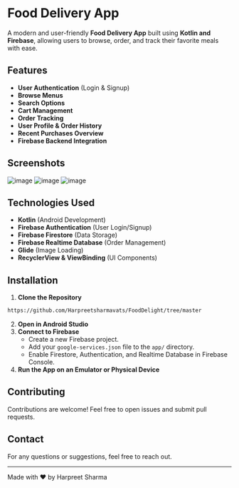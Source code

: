 # Food Delivery App

A modern and user-friendly **Food Delivery App** built using **Kotlin and Firebase**, allowing users to browse, order, and track their favorite meals with ease.

## Features

- **User Authentication** (Login & Signup)
- **Browse Menus**
- **Search Options**
- **Cart Management**
- **Order Tracking**
- **User Profile & Order History**
- **Recent Purchases Overview**
- **Firebase Backend Integration**

## Screenshots

![image](https://github.com/user-attachments/assets/ff4b52e6-3858-4864-9f91-67d05c24918f)
![image](https://github.com/user-attachments/assets/95cb778b-5829-4bd1-809c-efc2d39d4f38)
![image](https://github.com/user-attachments/assets/082974c3-92b2-44ce-8b18-6218d052924d)


## Technologies Used

- **Kotlin** (Android Development)
- **Firebase Authentication** (User Login/Signup)
- **Firebase Firestore** (Data Storage)
- **Firebase Realtime Database** (Order Management)
- **Glide** (Image Loading)
- **RecyclerView & ViewBinding** (UI Components)

## Installation

1. **Clone the Repository**

```sh
https://github.com/Harpreetsharmavats/FoodDelight/tree/master

```

2. **Open in Android Studio**
3. **Connect to Firebase**
   - Create a new Firebase project.
   - Add your `google-services.json` file to the `app/` directory.
   - Enable Firestore, Authentication, and Realtime Database in Firebase Console.
4. **Run the App on an Emulator or Physical Device**

## Contributing

Contributions are welcome! Feel free to open issues and submit pull requests.

## Contact

For any questions or suggestions, feel free to reach out.

---

Made with ❤️ by Harpreet Sharma

